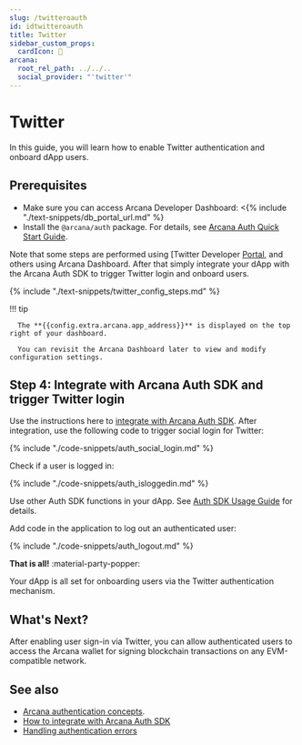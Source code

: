 ```yaml
---
slug: /twitteroauth
id: idtwitteroauth
title: Twitter
sidebar_custom_props:
  cardIcon: 🤝
arcana:
  root_rel_path: ../../..
  social_provider: "'twitter'"
---
```


# Twitter

In this guide, you will learn how to enable Twitter authentication and onboard dApp users.

## Prerequisites

* Make sure you can access Arcana Developer Dashboard: <{% include "./text-snippets/db_portal_url.md" %}
* Install the `@arcana/auth` package. For details, see [Arcana Auth Quick Start Guide]({{page.meta.arcana.root_rel_path}}/walletsdk/wallet_qs.md).

Note that some steps are performed using [Twitter Developer [Portal](https://developer.twitter.com/en/apps), and others using Arcana Dashboard. After that simply integrate your dApp with the Arcana Auth SDK to trigger Twitter login and onboard users.

{% include "./text-snippets/twitter_config_steps.md" %}

!!! tip

      The **{{config.extra.arcana.app_address}}** is displayed on the top right of your dashboard.

      You can revisit the Arcana Dashboard later to view and modify configuration settings. 

## Step 4: Integrate with Arcana Auth SDK and trigger Twitter login

Use the instructions here to [integrate with Arcana Auth SDK]({{page.meta.arcana.root_rel_path}}/howto/integrate_auth/index.md). After integration, use the following code to trigger social login for Twitter:

{% include "./code-snippets/auth_social_login.md" %}

Check if a user is logged in:

{% include "./code-snippets/auth_isloggedin.md" %}

Use other Auth SDK functions in your dApp. See [Auth SDK Usage Guide]({{page.meta.arcana.root_rel_path}}/walletsdk/wallet_usage.md) for details.

Add code in the application to log out an authenticated user:

{% include "./code-snippets/auth_logout.md" %}

**That is all!**  :material-party-popper:

Your dApp is all set for onboarding users via the Twitter authentication mechanism.

## What's Next?

After enabling user sign-in via Twitter, you can allow authenticated users to access the Arcana wallet for signing blockchain transactions on any EVM-compatible network.

## See also

* [Arcana authentication concepts]({{page.meta.arcana.root_rel_path}}/concepts/authtype/arcanaauth.md).
* [How to integrate with Arcana Auth SDK]({{page.meta.arcana.root_rel_path}}/howto/integrate_auth/index.md)
* [Handling authentication errors]({{page.meta.arcana.root_rel_path}}/walletsdk/wallet_err.md)
